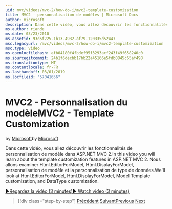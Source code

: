 ```yaml
---
uid: mvc/videos/mvc-2/how-do-i/mvc2-template-customization
title: MVC2 - personnalisation de modèles | Microsoft Docs
author: microsoft
description: Dans cette vidéo, vous allez découvrir les fonctionnalités de personnalisation de modèle dans ASP.NET MVC 2. Nous allons examiner Html.EditorForModel, Html.DisplayForModel, liste de modèles de modèle...
ms.author: riande
ms.date: 03/23/2010
ms.assetid: 93d5f225-1b13-4932-af79-120335d52447
msc.legacyurl: /mvc/videos/mvc-2/how-do-i/mvc2-template-customization
msc.type: video
ms.openlocfilehash: afb04180f4fbdef95f3293acf243f49f658240c0
ms.sourcegitcommit: 24b1f6decbb17bb22a45166e5fdb0845c65af498
ms.translationtype: MT
ms.contentlocale: fr-FR
ms.lasthandoff: 03/01/2019
ms.locfileid: "57041656"
---
```

<a name="mvc2---template-customization"></a><span data-ttu-id="34435-104">MVC2 - Personnalisation du modèle</span><span class="sxs-lookup"><span data-stu-id="34435-104">MVC2 - Template Customization</span></span>
====================
<span data-ttu-id="34435-105">by [Microsoft](https://github.com/microsoft)</span><span class="sxs-lookup"><span data-stu-id="34435-105">by [Microsoft](https://github.com/microsoft)</span></span>

<span data-ttu-id="34435-106">Dans cette vidéo, vous allez découvrir les fonctionnalités de personnalisation de modèle dans ASP.NET MVC 2.</span><span class="sxs-lookup"><span data-stu-id="34435-106">In this video you will learn about the template customization features in ASP.NET MVC 2.</span></span> <span data-ttu-id="34435-107">Nous allons examiner Html.EditorForModel, Html.DisplayForModel, personnalisation de modèle et la personnalisation de type de données.</span><span class="sxs-lookup"><span data-stu-id="34435-107">We'll look at Html.EditorForModel, Html.DisplayForModel, Model Template customization, and DataType customization.</span></span>

[<span data-ttu-id="34435-108">&#9654;Regardez la vidéo (3 minutes)</span><span class="sxs-lookup"><span data-stu-id="34435-108">&#9654; Watch video (3 minutes)</span></span>](https://channel9.msdn.com/Blogs/ASP-NET-Site-Videos/mvc2-template-customization)

> [!div class="step-by-step"]
> <span data-ttu-id="34435-109">[Précédent](mvc2-model-validation.md)
> [Suivant](aspnet-mvc-2-areas.md)</span><span class="sxs-lookup"><span data-stu-id="34435-109">[Previous](mvc2-model-validation.md)
[Next](aspnet-mvc-2-areas.md)</span></span>
